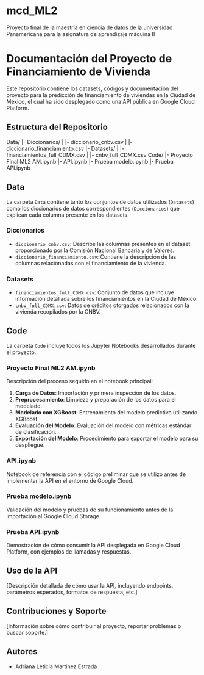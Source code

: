 # mcd_ML2
Proyecto final de la maestría en ciencia de datos de la universidad Panamericana para la asignatura de aprendizaje máquina II

# Documentación del Proyecto de Financiamiento de Vivienda

Este repositorio contiene los datasets, códigos y documentación del proyecto para la predicción de financiamiento de viviendas en la Ciudad de México, el cual ha sido desplegado como una API pública en Google Cloud Platform.

## Estructura del Repositorio
Data/
|- Diccionarios/
| |- diccionario_cnbv.csv
| |- diccionario_financiamiento.csv
|- Datasets/
| |- financiamientos_full_CDMX.csv
| |- cnbv_full_CDMX.csv
Code/
|- Proyecto Final ML2 AM.ipynb
|- API.ipynb
|- Prueba modelo.ipynb
|- Prueba API.ipynb


## Data

La carpeta `Data` contiene tanto los conjuntos de datos utilizados (`Datasets`) como los diccionarios de datos correspondientes (`Diccionarios`) que explican cada columna presente en los datasets.

### Diccionarios

- `diccionario_cnbv.csv`: Describe las columnas presentes en el dataset proporcionado por la Comisión Nacional Bancaria y de Valores.
- `diccionario_financiamiento.csv`: Contiene la descripción de las columnas relacionadas con el financiamiento de la vivienda.

### Datasets

- `financiamientos_full_CDMX.csv`: Conjunto de datos que incluye información detallada sobre los financiamientos en la Ciudad de México.
- `cnbv_full_CDMX.csv`: Datos de créditos otorgados relacionados con la vivienda recopilados por la CNBV.

## Code

La carpeta `Code` incluye todos los Jupyter Notebooks desarrollados durante el proyecto.

### Proyecto Final ML2 AM.ipynb

Descripción del proceso seguido en el notebook principal:

1. **Carga de Datos**: Importación y primera inspección de los datos.
2. **Preprocesamiento**: Limpieza y preparación de los datos para el modelado.
3. **Modelado con XGBoost**: Entrenamiento del modelo predictivo utilizando XGBoost.
4. **Evaluación del Modelo**: Evaluación del modelo con métricas estándar de clasificación.
5. **Exportación del Modelo**: Procedimiento para exportar el modelo para su despliegue.

### API.ipynb

Notebook de referencia con el código preliminar que se utilizó antes de implementar la API en el entorno de Google Cloud.

### Prueba modelo.ipynb

Validación del modelo y pruebas de su funcionamiento antes de la importación al Google Cloud Storage.

### Prueba API.ipynb

Demostración de cómo consumir la API desplegada en Google Cloud Platform, con ejemplos de llamadas y respuestas.

## Uso de la API

[Descripción detallada de cómo usar la API, incluyendo endpoints, parámetros esperados, formatos de respuesta, etc.]

## Contribuciones y Soporte

[Información sobre cómo contribuir al proyecto, reportar problemas o buscar soporte.]


## Autores

- Adriana Leticia Martinez Estrada



